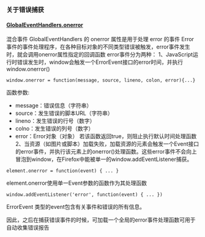 ### 关于错误捕获
#### [GlobalEventHandlers.onerror](https://developer.mozilla.org/zh-CN/docs/Web/API/GlobalEventHandlers/onerror)
混合事件 GlobalEventHandlers 的 onerror 属性是用于处理 error 的事件
Error事件的事件处理程序，在各种目标对象的不同类型错误被触发，error事件发生时，就会调用onerror属性指定的回调函数
error事件分为两种：
1、JavaScript运行时错误发生时，window会触发一个ErrorEvent接口的error时间，并执行window.onerror()
```
window.onerror = function(message, source, lineno, colon, error){...}
```
函数参数:
- message：错误信息（字符串）
- source：发生错误的脚本URL（字符串）
- lineno：发生错误的行号（数字）
- colno：发生错误的列号（数字）
- error：Error对象（对象）
若该函数返回true，则阻止执行默认时间处理函数
2、当资源（如图片或脚本）加载失败，加载资源的元素会触发一个Event接口的error事件，并执行该元素上的onerror()处理函数。这些error事件不会向上冒泡到window，在Firefox中能被单一的window.addEventListener捕获。

```
element.onerror = function(event) { ... }
```
element.onerror使用单一Event参数的函数作为其处理函数
```
window.addEventListener('error', function(event) { ... })
```
ErrorEvent 类型的event包含有关事件和错误的所有信息。

因此，之后在捕获错误事件的时候，可加载一个全局的error事件处理函数可用于自动收集错误报告
